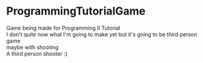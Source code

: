 # ProgrammingTutorialGame
Game being made for Programming II Tutorial  
I don't quite now what I'm going to make yet but it's going to be third person game  
maybe with shooting  
A third person shooter :)
